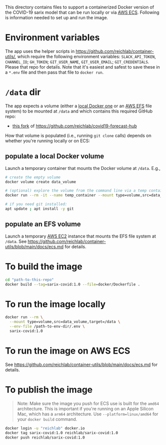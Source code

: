 This directory contains files to support a containerized Docker version of the COVID-19 sarix model that can be run locally or via [AWS ECS](https://aws.amazon.com/ecs/). Following is information needed to set up and run the image.

# Environment variables

The app uses the helper scripts in https://github.com/reichlab/container-utils/, which require the following environment variables: `SLACK_API_TOKEN`, `CHANNEL_ID`; `GH_TOKEN`; `GIT_USER_NAME`, `GIT_USER_EMAIL`; `GIT_CREDENTIALS`. Please that repo for details. Note that it's easiest and safest to save these in a `*.env` file and then pass that file to `docker run`.

# `/data` dir

The app expects a volume (either a [local Docker one](https://docs.docker.com/storage/volumes/) or an [AWS EFS](https://aws.amazon.com/efs/) file system) to be mounted at `/data` and which contains this required GitHub repo:
- [this fork](https://github.com/reichlabmachine/covid19-forecast-hub) of https://github.com/reichlab/covid19-forecast-hub

How that volume is populated (i.e., running `git clone` calls) depends on whether you're running locally or on ECS:

## populate a local Docker volume

Launch a temporary container that mounts the Docker volume at `/data`. E.g.,

```bash
# create the empty volume
docker volume create data_volume

# (optional) explore the volume from the command line via a temp container
docker run --rm -it --name temp_container --mount type=volume,src=data_volume,target=/data ubuntu /bin/bash

# if you need git installed:
apt update ; apt install -y git
```

## populate an EFS volume

Launch a temporary [AWS EC2](https://aws.amazon.com/ec2/) instance that mounts the EFS file system at `/data`. See https://github.com/reichlab/container-utils/blob/main/docs/ecs.md for details.

# To build the image

```bash
cd "path-to-this-repo"
docker build --tag=sarix-covid:1.0 --file=docker/Dockerfile .
```

# To run the image locally

```bash
docker run --rm \
  --mount type=volume,src=data_volume,target=/data \
  --env-file /path-to-env-dir/.env \
  sarix-covid:1.0
```

# To run the image on AWS ECS

See https://github.com/reichlab/container-utils/blob/main/docs/ecs.md for details.

# To publish the image

> Note: Make sure the image you push for ECS use is built for the `amd64` architecture. This is important if you're running on an Apple Silicon Mac, which has a `arm64` architecture. Use `--platform=linux/amd64` for your `docker build` command.

```bash
docker login -u "reichlab" docker.io
docker tag sarix-covid:1.0 reichlab/sarix-covid:1.0
docker push reichlab/sarix-covid:1.0
```
